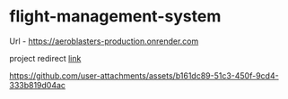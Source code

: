 # flight-management-system

Url - https://aeroblasters-production.onrender.com


project redirect [link](<Project Report (1).docx>)




https://github.com/user-attachments/assets/b161dc89-51c3-450f-9cd4-333b819d04ac


